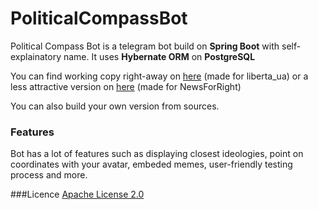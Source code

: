 # PoliticalCompassBot

Political Compass Bot is a telegram bot build on <b>Spring Boot</b> with self-explainatory name.
It uses <b>Hybernate ORM</b> on <b>PostgreSQL</b>

You can find working copy right-away on [here](https://t.me/polcomp_bot) (made for liberta_ua)
or a less attractive version on [here](http://t.me/political_compass_bot) (made for NewsForRight)

You can also build your own version from sources.


### Features
Bot has a lot of features such as displaying closest ideologies, point on coordinates with your avatar, embeded memes, user-friendly testing process and more. 


###Licence 
[Apache License 2.0](https://www.apache.org/licenses/LICENSE-2.0)

